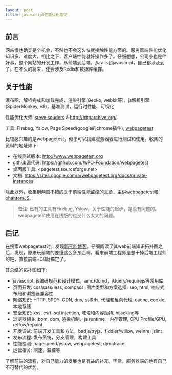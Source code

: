 ```yaml
---
layout: post
title: javascript性能优化笔记
---
```


## 前言

网站慢也确实是个机会，不然也不会这么快就接触性能方面的。服务器端性能优化知识多、难度大，相比之下，客户端性能就好操作多了。仔细想想，公司小也是件好事，整个网站的开发工作，从前端到后端，从rails到javascript，自己都涉及到了。在不久的将来，还会涉及Redis和数据库缓存。

## 关于性能

瀑布图，解析完成和加载完成，渲染引擎(Gecko, webkit等)，js解析引擎(SpiderMonkey, v8)，基准测试，运行时性能、可视化

性能优化大师: [steve souders](http://stevesouders.com/) & <http://httparchive.org/>

工具: Firebug, Yslow, Page Speed(google的chrome插件), [webpagetest](http://www.webpagetest.org) 

比较感兴趣的是webpagetest，似乎可以搭建服务器器进行测试和使用，收集的资料的地址如下: 

* 在线测试版本: <http://www.webpagetest.org>
* github源代码: <https://github.com/WPO-Foundation/webpagetest>
* 桌面版工具: <pagetest.sourceforge.net>
* 文档: <https://sites.google.com/a/webpagetest.org/docs/private-instances>

除此以外，收集到两篇不错的关于前端性能监控的文章，主讲[webpagetest](http://www.webryan.net/2013/01/use-webpagetest-to-analyze-web-performance/)和[phantomJS](http://www.webryan.net/2013/02/web-page-test-based-on-phontomjs/)。

> 备注: 已有的工具有Firebug, Yslow。关于性能的起步，是没有问题的。webpagetest使用在线版的也没什么太大的问题。

## 后记

在搜索webpagetest时，发现[郭亨的博客](http://www.webryan.net/)。仔细阅读了其web前端知识拓扑图之后，发现，原来玩前端的要懂这么多东西啊，看来前端工程师是想干掉后端工程师的吧，直接前端+DB就搞定了。

其总结的拓扑图如下: 

* javascript: js编码规范和设计模式，amd和cmd，jQuery/requirejs等常用库
* 页面开发: css/sass/less, compass, 图片类型和方案选择, seo, html, 响应式布局和浏览器兼容性
* 网络知识: HTTP, SPDY, CDN, dns, ssl&tls, 代理和反向代理, cache, cookie, 本地存储
* 安全知识: xss, csrf, sql injection, 域名和内容劫持, hijacking等
* 浏览器相关: bom, dom, 渲染机制，js runtime，内存管理, CPU Profile/GPU, reflow/repaint
* 开发调试: 前端开发工具和方法，badjs/tryjs，fiddler/willow, weinre, jslint
* 发布流程: 发布系统，分支管理，构建工具
* 性能检测: pagespeed/yslow, webpagetest, dynatrace
* 运营相关: 测速，监控等

了解前端的流程，对自己能力的发展也是有益的补充，毕竟，服务器端的也有自己不可替代的优势。
